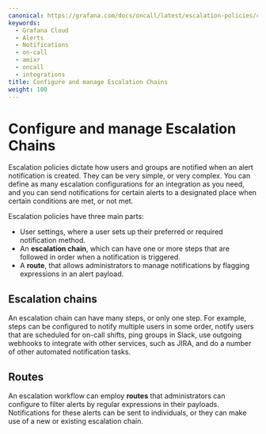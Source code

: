 ```yaml
---
canonical: https://grafana.com/docs/oncall/latest/escalation-policies/configure-escalation-chains/
keywords:
  - Grafana Cloud
  - Alerts
  - Notifications
  - on-call
  - amixr
  - oncall
  - integrations
title: Configure and manage Escalation Chains
weight: 100
---
```


# Configure and manage Escalation Chains

Escalation policies dictate how users and groups are notified when an alert notification is created. They can be very
simple, or very complex. You can define as many escalation configurations for an integration as you need, and you can
send notifications for certain alerts to a designated place when certain conditions are met, or not met.

Escalation policies have three main parts:

- User settings, where a user sets up their preferred or required notification method.
- An **escalation chain**, which can have one or more steps that are followed in order when a notification is triggered.
- A **route**, that allows administrators to manage notifications by flagging expressions in an alert payload.

## Escalation chains

An escalation chain can have many steps, or only one step. For example, steps can be configured to notify multiple users
in some order, notify users that are scheduled for on-call shifts, ping groups in Slack, use outgoing webhooks to
integrate with other services, such as JIRA, and do a number of other automated notification tasks.

## Routes

An escalation workflow can employ **routes** that administrators can configure to filter alerts by regular expressions
in their payloads. Notifications for these alerts can be sent to individuals, or they can make use of a new
or existing escalation chain.
